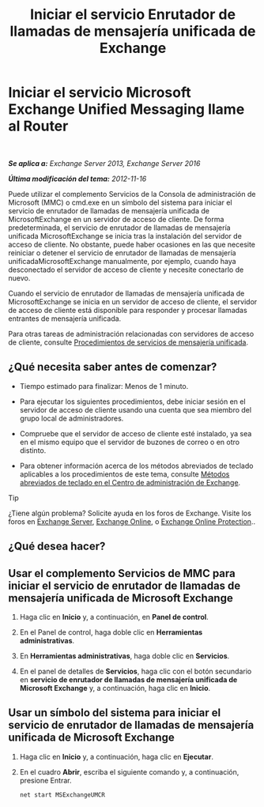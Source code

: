 ﻿---
title: 'Iniciar el servicio Enrutador de llamadas de mensajería unificada de Exchange'
TOCTitle: Iniciar el servicio Microsoft Exchange Unified Messaging llame al Router
ms:assetid: 8b7e1a4c-87b3-4477-a95f-6b41cf2d38f0
ms:mtpsurl: https://technet.microsoft.com/es-es/library/JJ673542(v=EXCHG.150)
ms:contentKeyID: 50556852
ms.date: 05/22/2018
mtps_version: v=EXCHG.150
ms.translationtype: MT
---

# Iniciar el servicio Microsoft Exchange Unified Messaging llame al Router

 

_**Se aplica a:** Exchange Server 2013, Exchange Server 2016_

_**Última modificación del tema:** 2012-11-16_

Puede utilizar el complemento Servicios de la Consola de administración de Microsoft (MMC) o cmd.exe en un símbolo del sistema para iniciar el servicio de enrutador de llamadas de mensajería unificada de MicrosoftExchange en un servidor de acceso de cliente. De forma predeterminada, el servicio de enrutador de llamadas de mensajería unificada MicrosoftExchange se inicia tras la instalación del servidor de acceso de cliente. No obstante, puede haber ocasiones en las que necesite reiniciar o detener el servicio de enrutador de llamadas de mensajería unificadaMicrosoftExchange manualmente, por ejemplo, cuando haya desconectado el servidor de acceso de cliente y necesite conectarlo de nuevo.

Cuando el servicio de enrutador de llamadas de mensajería unificada de MicrosoftExchange se inicia en un servidor de acceso de cliente, el servidor de acceso de cliente está disponible para responder y procesar llamadas entrantes de mensajería unificada.

Para otras tareas de administración relacionadas con servidores de acceso de cliente, consulte [Procedimientos de servicios de mensajería unificada](um-services-procedures-exchange-2013-help.md).

## ¿Qué necesita saber antes de comenzar?

  - Tiempo estimado para finalizar: Menos de 1 minuto.

  - Para ejecutar los siguientes procedimientos, debe iniciar sesión en el servidor de acceso de cliente usando una cuenta que sea miembro del grupo local de administradores.

  - Compruebe que el servidor de acceso de cliente esté instalado, ya sea en el mismo equipo que el servidor de buzones de correo o en otro distinto.

  - Para obtener información acerca de los métodos abreviados de teclado aplicables a los procedimientos de este tema, consulte [Métodos abreviados de teclado en el Centro de administración de Exchange](keyboard-shortcuts-in-the-exchange-admin-center-exchange-online-protection-help.md).


> [!TIP]
> ¿Tiene algún problema? Solicite ayuda en los foros de Exchange. Visite los foros en <A href="https://go.microsoft.com/fwlink/p/?linkid=60612">Exchange Server</A>, <A href="https://go.microsoft.com/fwlink/p/?linkid=267542">Exchange Online</A>, o <A href="https://go.microsoft.com/fwlink/p/?linkid=285351">Exchange Online Protection</A>..



## ¿Qué desea hacer?

## Usar el complemento Servicios de MMC para iniciar el servicio de enrutador de llamadas de mensajería unificada de Microsoft Exchange

1.  Haga clic en **Inicio** y, a continuación, en **Panel de control**.

2.  En el Panel de control, haga doble clic en **Herramientas administrativas**.

3.  En **Herramientas administrativas**, haga doble clic en **Servicios**.

4.  En el panel de detalles de **Servicios**, haga clic con el botón secundario en **servicio de enrutador de llamadas de mensajería unificada de Microsoft Exchange** y, a continuación, haga clic en **Inicio**.

## Usar un símbolo del sistema para iniciar el servicio de enrutador de llamadas de mensajería unificada de Microsoft Exchange

1.  Haga clic en **Inicio** y, a continuación, haga clic en **Ejecutar**.

2.  En el cuadro **Abrir**, escriba el siguiente comando y, a continuación, presione Entrar.
    
        net start MSExchangeUMCR

